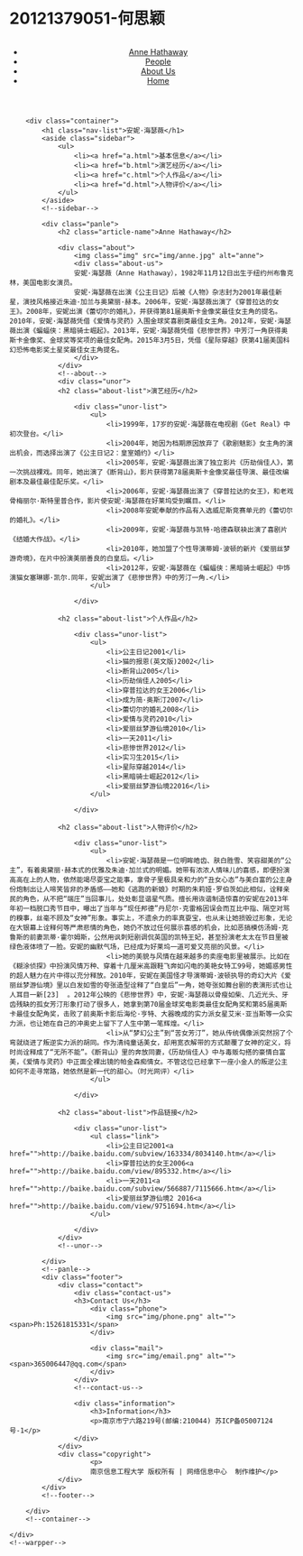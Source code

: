 # 20121379051-何思颖


<!DOCTYPE html>
<html lang="en">
<head>
	<meta charset="UTF-8">
	<meta name="viewport" content="width=device-width" initial-scale="1">
	<title>Anne Hathaway</title>
	<link rel="stylesheet" href="stylesheets/main.css">
</head>
<body>
	<div class="warpper">
		<header class="header">
			<nav class="nav">
				<span class="logo"><a href="home.html"><img src="img/logo.png" alt=""></a></span>
				<ul class="ul">
					<li><a href="publication.html">Anne Hathaway</a></li>
					<li><a href="people.html">People</a></li>
					<li><a class="active" href="about-us.html">About Us</a></li>
					<li><a href="home.html">Home</a></li>
				</ul>
			</nav>
		</header>
		<!--header-->

		<div class="container">
			<h1 class="nav-list">安妮·海瑟薇</h1>
			<aside class="sidebar">
				<ul>
					<li><a href="a.html">基本信息</a></li>
					<li><a href="b.html">演艺经历</a></li>
					<li><a href="c.html">个人作品</a></li>
					<li><a href="d.html">人物评价</a></li>
				</ul>				
			</aside>
			<!--sidebar-->

			<div class="panle">
				<h2 class="article-name">Anne Hathaway</h2>

				<div class="about">
					<img class="img" src="img/anne.jpg" alt="anne">
					<div class="about-us">
					安妮·海瑟薇（Anne Hathaway），1982年11月12日出生于纽约州布鲁克林，美国电影女演员。
                    安妮·海瑟薇在出演《公主日记》后被《人物》杂志封为2001年最佳新星，演技风格接近朱迪·加兰与奥黛丽·赫本。2006年，安妮·海瑟薇出演了《穿普拉达的女王》。2008年，安妮出演《蕾切尔的婚礼》，并获得第81届奥斯卡金像奖最佳女主角的提名。2010年，安妮·海瑟薇凭借《爱情与灵药》入围金球奖喜剧类最佳女主角。2012年，安妮·海瑟薇出演《蝙蝠侠：黑暗骑士崛起》。2013年，安妮·海瑟薇凭借《悲惨世界》中芳汀一角获得奥斯卡金像奖、金球奖等奖项的最佳女配角。2015年3月5日，凭借《星际穿越》获第41届美国科幻恐怖电影奖土星奖最佳女主角提名。
					</div>
				</div>
				<!--about-->
				<div class="unor">
				<h2 class="about-list">演艺经历</h2>
					
					<div class="unor-list">
						<ul>
							<li>1999年，17岁的安妮·海瑟薇在电视剧《Get Real》中初次登台。</li>
							<li>2004年，她因为档期原因放弃了《歌剧魅影》女主角的演出机会，而选择出演了《公主日记2：皇室婚约》</li>
							<li>2005年，安妮·海瑟薇出演了独立影片《历劫俏佳人》，第一次挑战裸戏。同年，她出演了《断背山》，影片获得第78届奥斯卡金像奖最佳导演、最佳改编剧本及最佳最佳配乐奖。</li>
							<li>2006年，安妮·海瑟薇出演了《穿普拉达的女王》，和老戏骨梅丽尔·斯特里普合作，影片使安妮·海瑟薇在好莱坞受到瞩目。</li>
							<li>2008年安妮奉献的作品有入选威尼斯竞赛单元的《蕾切尔的婚礼》。</li>
							<li>2009年，安妮·海瑟薇与凯特·哈德森联袂出演了喜剧片《结婚大作战》。</li>
							<li>2010年，她加盟了个性导演蒂姆·波顿的新片《爱丽丝梦游奇境》，在片中扮演美丽善良的白皇后。</li>
							<li>2012年，安妮·海瑟薇在《蝙蝠侠：黑暗骑士崛起》中饰演猫女塞琳娜·凯尔.同年，安妮出演了《悲惨世界》中的芳汀一角.</li>
						</ul>	

					</div>

				<h2 class="about-list">个人作品</h2>
					
					<div class="unor-list">
						<ul>
							<li>公主日记2001</li>
							<li>猫的报恩(英文版)2002</li>
							<li>断背山2005</li>
							<li>历劫俏佳人2005</li>
							<li>穿普拉达的女王2006</li>
							<li>成为简·奥斯汀2007</li>
							<li>蕾切尔的婚礼2008</li>
							<li>爱情与灵药2010</li>
							<li>爱丽丝梦游仙境2010</li>
							<li>一天2011</li>
							<li>悲惨世界2012</li>
							<li>实习生2015</li>
							<li>星际穿越2014</li>
							<li>黑暗骑士崛起2012</li>
							<li>爱丽丝梦游仙境22016</li>
						</ul>	

					</div>	
				
				<h2 class="about-list">人物评价</h2>
					
					<div class="unor-list">
						<ul>
							<li>安妮·海瑟薇是一位明眸皓齿、肤白胜雪、笑容甜美的“公主”，有着奥黛丽·赫本式的优雅及朱迪·加兰式的明媚。她带有浓浓人情味儿的喜感，即便扮演高高在上的人物，依然能竭尽耍宝之能事，拿骨子里极具亲和力的“丑女心态”与美白富的公主身份炮制出让人啼笑皆非的矛盾感——她和《逃跑的新娘》时期的朱莉娅·罗伯茨如此相似，诠释亲民的角色，从不把“端庄”当回事儿，处处彰显谐星气质。擅长用诙谐制造惊喜的安妮在2013年年初一档脱口秀节目中，曝出了当年与“现任邦德”丹尼尔·克雷格因误会而互比中指、隔空对骂的糗事，丝毫不顾及“女神”形象。事实上，不遗余力的率真耍宝，也从未让她损毁过形象，无论在大银幕上诠释何等严肃悲情的角色，她仍不放过任何展示喜感的机会，比如恶搞模仿汤姆·克鲁斯的前妻凯蒂·霍尔姆斯，公然用讽刺短剧调侃英国的凯特王妃，甚至扮演老太太在节目里被绿色液体喷了一脸。安妮的幽默气场，已经成为好莱坞一道可爱又亮丽的风景。</li>
							<li>她的美貌与风情在越来越多的卖座电影里被展示。比如在《糊涂侦探》中扮演风情万种、穿着十几厘米高跟鞋飞奔如闪电的美艳女特工99号，她媚惑男性的超人魅力在片中得以充分释放。2010年，安妮在美国怪才导演蒂姆·波顿执导的奇幻大片《爱丽丝梦游仙境》里以白发如雪的夸张造型诠释了“白皇后”一角，她夸张如舞台剧的表演形式也让人耳目一新[23]  。2012年公映的《悲惨世界》中，安妮·海瑟薇以骨瘦如柴、几近光头、牙齿残缺的孤女芳汀形象打动了很多人，她拿到第70届金球奖电影类最佳女配角奖和第85届奥斯卡最佳女配角奖，击败了前奥斯卡影后海伦·亨特、大器晚成的实力派女星艾米·亚当斯等一众实力派，也让她在自己的冲奥史上留下了人生中第一笔辉煌。</li>
						    <li>从“梦幻公主”到“苦女芳汀”，她从传统偶像派突然拐了个弯就绕进了叛逆实力派的胡同。作为清纯童话美女，却用宽衣解带的方式颠覆了女神的定义，将时尚诠释成了“无所不能”。《断背山》里的奔放同妻，《历劫俏佳人》中与毒贩勾搭的豪情白富美，《爱情与灵药》中正面全裸出镜的帕金森痴情女。不管这位已经拿下一座小金人的叛逆公主如何不走寻常路，她依然是新一代的甜心。（时光网评）</li>
						</ul>	

					</div>

				<h2 class="about-list">作品链接</h2>
					
					<div class="unor-list">
						<ul class="link">
							<li>公主日记2001<a href="">http://baike.baidu.com/subview/163334/8034140.htm</a></li>
							<li>穿普拉达的女王2006<a href="">http://baike.baidu.com/view/895332.htm</a></li>
							<li>一天2011<a href="">http://baike.baidu.com/subview/566887/7115666.htm</a></li>
							<li>爱丽丝梦游仙境2 2016<a href="">http://baike.baidu.com/view/9751694.htm</a></li>
						</ul>	

					</div>	
				</div>
				<!--unor-->

			</div>
			<!--panle-->
			<div class="footer">
				<div class="contact">
					<div class="contact-us">
					<h3>Contact Us</h3>
						<div class="phone">
							<img src="img/phone.png" alt=""><span>Ph:15261815331</span>
						</div>

						<div class="mail">
							<img src="img/email.png" alt=""><span>365006447@qq.com</span>
						</div>
					</div>
					<!--contact-us-->

					<div class="information">
						<h3>Information</h3>
						<p>南京市宁六路219号(邮编:210044) 苏ICP备05007124号-1</p>
					</div>
				</div>
				<div class="copyright">
						<p>
						南京信息工程大学 版权所有 | 网络信息中心  制作维护</p>
				</div>
			</div>
			<!--footer-->

		</div>
		<!--container-->

	</div>
	<!--warpper-->
</body>
</html>
